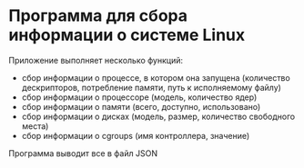 # Программа для сбора информации о системе Linux
Приложение выполняет несколько функций:
- сбор информации о процессе,  в котором она запущена (количество дескрипторов, потребление памяти, путь к исполняемому файлу)
- сбор информации о процессоре (модель, количество ядер)
- сбор информации о памяти (всего, доступно, использовано)
- сбор информации о дисках (модель, размер, количество свободного места)
- сбор информации о cgroups (имя контроллера, значение)

Программа выводит все в файл JSON